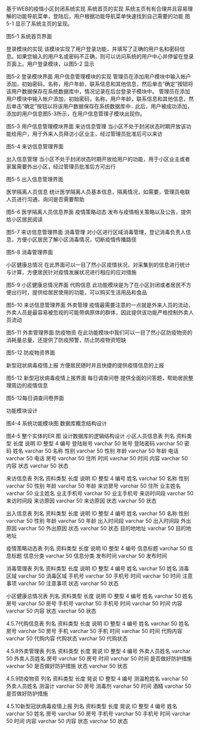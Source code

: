 基于WEB的疫情小区封闭系统实现 
系统首页的实现 
系统主页有有合理并且容易理解的功能导航菜单，登陆后，用户根据功能导航菜单快速找到自己需要的功能
图5-1 显示了系统主页的呈现。



图5-1 系统首页界面 


 登录模块的实现 
该模块实现了用户登录功能，并填写了正确的用户名和密码信息。如果您输入的用户名或密码不正确，则可以访问系统的用户中心并停留在登录页面上。用户登录模块，以图5-2 显示

图5-2 登录模块界面 
 用户信息管理模块的实现
管理员在添加用户模块中输入帐户添加，初始密码，名称，用户年龄，联系信息和其他信息，然后单击“确定”按钮将该用户数据保存在系统数据库中，情况记录在后台登录子模块中。 
管理员在添加用户模块中输入帐户添加，初始密码，名称，用户年龄，联系信息和其他信息，然后单击“确定”按钮以将该用户数据保存在系统数据库中.. 此后，用户被成功添加，添加的用户信息图5-3所示，在用户信息管理子模块出现你。

图5-3 用户信息管理模块界面 
来访信息管理
当小区不处于封闭状态时期开放该功能给用户，用于外来人员拜访小区业主，经过管理员批准后可以来访

图5-4 来访信息管理界面

出入信息管理
当小区不处于封闭状态时期开放给用户的功能，用于小区业主或者家属需要外出小区，经过管理员批准后方可出行

图5-5 出入信息管理界面


医学隔离人员信息
统计医学隔离人员基本信息，隔离情况，如需要，管理员电联人员进行沟通，询问是否需要帮助


图5-6 医学隔离人员信息界面
 疫情策略动态
发布与疫情相关策略以及公告，提供给小区居民阅读


图5-7 来访信息管理界面
消毒管理
对小区进行区域消毒管理，登记消毒负责人信息，方便小区居民了解小区消毒情况，切断疫情传播路径


图5-8 消毒管理界面

小区健康总情况
在此界面可以一目了然小区疫情状况，对采集到的信息进行统计与计算，方便居民针对疫情发展状况进行相应的应对措施



图5-9 小区健康总情况界面
代购信息
此功能模块是为了在小区封闭或者居民不方便出行时，提供给居民使用的功能，可以购买生活用品和食品


图5-10 来访信息管理界面
外卖管理
疫情最需要注意的一点就是外来人员的流动，外卖人员是最容易被忽视的可能带病原体的群体，因此提供该功能严格控制外卖人员流动



图5-11 外卖管理界面
防疫物资
在此功能模块中我们可以一目了然小区防疫物资的消耗量总量，还提供了防疫预警，防止防疫物资短缺


图5-12 防疫物资界面





新型冠状病毒疫情上报
方便居民随时并且快捷的提供疫情信息的上报

图5-12 新型冠状病毒疫情上报界面
每日调查问卷
提供全面的问答题，帮助居民整理周边的疫情信息



图5-12每日调查问卷界面


功能模块设计

图4-4 系统功能模块图
数据库概念结构设计

图4-5 整个实体的ER 图
设计数据库的逻辑结构设计
小区人员信息表
列名 	资料类型	长度	说明 
ID	整型	4	编号
登陆账号	varchar	50	账号
登陆密码	varchar	50	密码
姓名	varchar	50	名称
性别	varchar	50	性别
年龄	varchar	50	年龄
电话	varchar	50	电话
房号	varchar	50	住所
时间	varchar	50	时间
内容	varchar	50	内容
状态	varchar	50	状态

来访信息表
列名 	资料类型	长度	说明 
ID	整型	4	编号
姓名	varchar	50	名称
性别	varchar	50	性别
年龄	varchar	50	年龄
来访房号	varchar	50	住所
业主姓名	varchar	50	业主姓名
业主手机号	varchar	50	业主手机号
来访时间段	varchar	50	来访时间段
来访原因	varchar	50	来访原因
状态	varchar	50	状态

出入信息表
列名 	资料类型	长度	说明 
ID	整型	4	编号
姓名	varchar	50	名称
性别	varchar	50	性别
年龄	varchar	50	年龄
出入时间段	varchar	50	出入时间段
外出原因	varchar	50	外出原因
状态	varchar	50	状态
目的地地址	varchar	50	目的地地址



疫情策略动态表
列名 	资料类型	长度	说明 
ID	整型	4	编号
信息标题	varchar	50	信息标题
信息分类	varchar	50	信息分类
发布时间	varchar	50	发布时间

消毒管理表
列名 	资料类型	长度	说明 
ID	整型	4	编号
姓名	varchar	50	姓名
消毒区域	varchar	50	消毒区域
手机号	varchar	50	手机号
时间	varchar	50	时间
注意事项	varchar	50	注意事项
状态	varchar	50	状态


小区健康总情况表
列名 	资料类型	长度	说明 
ID	整型	4	编号
姓名	varchar	50	姓名
房号	varchar	50	房号
手机号	varchar	50	手机号
时间	varchar	50	时间
内容	varchar	50	内容
状态	varchar	50	状态

4.5.7代购信息表
列名 	资料类型	长度	说明 
ID	整型	4	编号
姓名	varchar	50	姓名
房号	varchar	50	房号
手机	varchar	50	手机
时间	varchar	50	时间
代购内容	varchar	50	代购内容
代购状态	varchar	50	代购状态

4.5.8外卖管理表
列名 	资料类型	长度	晃说 
ID	整型	4	编号
外卖人员姓名	varchar	50	外卖人员姓名
房号	varchar	50	房号
时间	varchar	50	时间
是否做好防护措施	varchar	50	是否做好防护措施
状态	varchar	50	状态



4.5.9防疫物资
列名 	资料类型	长度	晃说 
ID	整型	4	编号
测温枪姓名	varchar	50	外卖人员姓名
测温计	varchar	50	房号
消毒剂	varchar	50	时间
酒精	varchar	50	是否做好防护措施







4.5.10新型冠状病毒疫情上报
列名 	资料类型	长度	晃说 
ID	整型	4	编号
姓名	varchar	50	姓名
房号	varchar	50	房号
手机号	varchar	50	手机号
时间	varchar	50	时间
内容	varchar	50	内容
状态	varchar	50	状态










